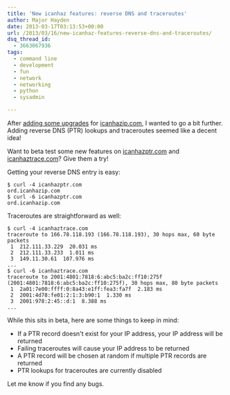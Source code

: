 ```yaml
---
title: 'New icanhaz features: reverse DNS and traceroutes'
author: Major Hayden
date: 2013-03-17T03:13:53+00:00
url: /2013/03/16/new-icanhaz-features-reverse-dns-and-traceroutes/
dsq_thread_id:
  - 3663067936
tags:
  - command line
  - development
  - fun
  - network
  - networking
  - python
  - sysadmin

---
```

After [adding some upgrades][1] for [icanhazip.com][2], I wanted to go a bit further. Adding reverse DNS (PTR) lookups and traceroutes seemed like a decent idea!

Want to beta test some new features on [icanhazptr.com][3] and [icanhaztrace.com][4]? Give them a try!

Getting your reverse DNS entry is easy:

```
$ curl -4 icanhazptr.com
ord.icanhazip.com
$ curl -6 icanhazptr.com
ord.icanhazip.com
```


Traceroutes are straightforward as well:

```
$ curl -4 icanhaztrace.com
traceroute to 166.78.118.193 (166.78.118.193), 30 hops max, 60 byte packets
 1  212.111.33.229  20.031 ms
 2  212.111.33.233  1.011 ms
 3  149.11.30.61  107.976 ms
...
$ curl -6 icanhaztrace.com
traceroute to 2001:4801:7818:6:abc5:ba2c:ff10:275f (2001:4801:7818:6:abc5:ba2c:ff10:275f), 30 hops max, 80 byte packets
 1  2a01:7e00:ffff:0:8a43:e1ff:fea3:fa7f  2.183 ms
 2  2001:4d78:fe01:2:1:3:b90:1  1.330 ms
 3  2001:978:2:45::d:1  8.388 ms
...
```


While this sits in beta, here are some things to keep in mind:

  * If a PTR record doesn't exist for your IP address, your IP address will be returned
  * Failing traceroutes will cause your IP address to be returned
  * A PTR record will be chosen at random if multiple PTR records are returned
  * PTR lookups for traceroutes are currently disabled

Let me know if you find any bugs.

 [1]: /2013/02/23/more-upgrades-for-icanhazip-com/
 [2]: http://icanhazip.com
 [3]: http://icanhazptr.com
 [4]: http://icanhaztrace.com
